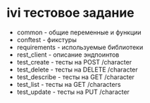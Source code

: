 # ivi тестовое задание

- common - общие переменные и функции
- conftest - фикстуры
- requirements - используемые библиотеки
- rest_client - описание эндпоинтов
- test_create - тесты на POST /character
- test_delete - тесты на DELETE /character
- test_describe - тесты на GET /character
- test_list - тесты на GET /characters
- test_update - тесты на PUT /character
